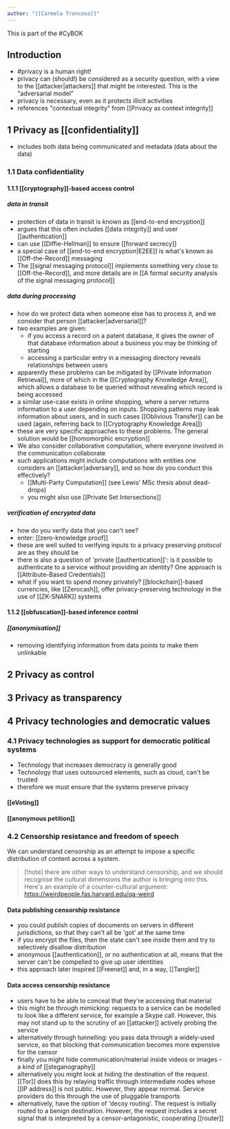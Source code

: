```yaml
---
author: "[[Carmela Troncoso]]"
---
```


This is part of the #CyBOK 
## Introduction
- #privacy is a human right!
- privacy can (should!) be considered as a security question, with a view to the [[attacker|attackers]] that might be interested. This is the "adversarial model"
- privacy is necessary, even as it protects illicit activities
- references "contextual integrity" from [[Privacy as context integrity]]
## 1 Privacy as [[confidentiality]]
- includes both data being communicated and metadata (data about the data)
### 1.1 Data confidentiality
#### 1.1.1 [[cryptography]]-based access control
##### data in transit
- protection of data in transit is known as [[end-to-end encryption]]
- argues that this often includes [[data integrity]] and user [[authentication]]
- can use [[Diffie-Hellman]] to ensure [[forward secrecy]]
- a special case of [[end-to-end encryption|E2EE]] is what's known as [[Off-the-Record]] messaging
- The [[signal messaging protocol]] implements something very close to [[Off-the-Record]], and more details are in [[A formal security analysis of the signal messaging protocol]]
##### data during processing
- how do we protect data when someone else has to process it, and we consider that person [[attacker|adversarial]]?
- two examples are given:
	- if you access a record on a patent database, it gives the owner of that database information about a business you may be thinking of starting
	- accessing a particular entry in a messaging directory reveals relationships between users
- apparently these problems can be mitigated by [[Private Information Retrieval]], more of which in the [[Cryptography Knowledge Area]], which allows a database to be queried without revealing which record is being accessed
- a similar use-case exists in online shopping, where a server returns information to a user depending on inputs. Shopping patterns may leak information about users, and in such cases [[Oblivious Transfer]] can be used (again, referring back to [[Cryptography Knowledge Area]])
- these are very specific approaches to these problems. The general solution would be [[homomorphic encryption]]
- We also consider collaborative computation, where everyone involved in the communication collaborate
- such applications might include computations with entities one considers an [[attacker|adversary]], and so how do you conduct this effectively?
	- [[Multi-Party Computation]] (see Lewis' MSc thesis about dead-drops)
	- you might also use [[Private Set Intersections]]
##### verification of encrypted data
- how do you verify data that you can't see?
- enter: [[zero-knowledge proof]]
- these are well suited to verifying inputs to a privacy preserving protocol are as they should be
- there is also a question of 'private [[authentication]]': is it possible to authenticate to a service without providing an identity? One approach is [[Attribute-Based Credentials]]
- what if you want to spend money privately? [[blockchain]]-based currencies, like [[Zerocash]], offer privacy-preserving technology in the use of [[ZK-SNARK]] systems
#### 1.1.2 [[obfuscation]]-based inference control
##### [[anonymisation]]
- removing identifying information from data points to make them unlinkable

## 2 Privacy as control

## 3 Privacy as transparency

## 4 Privacy technologies and democratic values
### 4.1 Privacy technologies as support for democratic political systems
- Technology that increases democracy is generally good
- Technology that uses outsourced elements, such as cloud, can't be trusted
- therefore we must ensure that the systems preserve privacy

#### [[eVoting]]

#### [[anonymous petition]]

### 4.2 Censorship resistance and freedom of speech
We can understand censorship as an attempt to impose a specific distribution of content across a system. 

>[!note] there are other ways to understand censorship, and we should recognise the cultural dimensions the author is bringing into this. Here's an example of a counter-cultural argument: https://weirdpeople.fas.harvard.edu/qa-weird

#### Data publishing censorship resistance
- you could publish copies of documents on servers in different jurisdictions, so that they can't all be 'got' at the same time
- if you encrypt the files, then the state can't see inside them and try to selectively disallow distribution
- anonymous [[authentication]], or no authentication at all, means that the server can't be compelled to give up user identities
- this approach later inspired [[Freenet]] and, in a way, [[Tangler]]
#### Data access censorship resistance
- users have to be able to conceal that they're accessing that material
- this might be through mimicking: requests to a service can be modelled to look like a different service, for example a Skype call. However, this may not stand up to the scrutiny of an [[attacker]] actively probing the service
- alternatively through tunnelling: you pass data through a widely-used service, so that blocking that communication becomes more expensive for the censor
- finally you might hide communication/material inside videos or images - a kind of [[steganography]]
- alternatively you might look at hiding the destination of the request. [[Tor]] does this by relaying traffic through intermediate nodes whose [[IP address]] is not public. However, they appear normal. Service providers do this through the use of pluggable transports
- alternatively, have the option of 'decoy routing'. The request is initially routed to a benign destination. However, the request includes a secret signal that is interpreted by a  censor-antagonistic, cooperating [[router]]